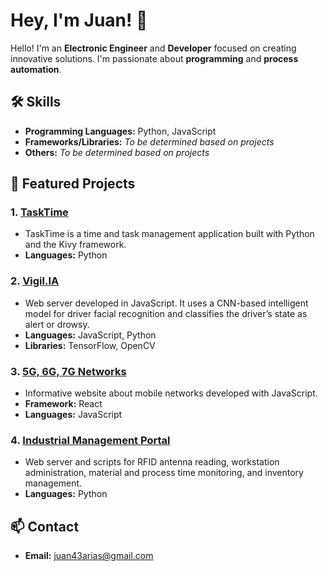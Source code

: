 # Hey, I'm Juan! 👋

Hello! I'm an **Electronic Engineer** and **Developer** focused on creating innovative solutions. I'm passionate about **programming** and **process automation**.

## 🛠️ Skills

- **Programming Languages:** Python, JavaScript  
- **Frameworks/Libraries:** _To be determined based on projects_  
- **Others:** _To be determined based on projects_  

## 🚀 Featured Projects

### 1. [TaskTime](https://github.com/Arias3/TaskTime)
- TaskTime is a time and task management application built with Python and the Kivy framework.  
- **Languages:** Python

### 2. [Vigil.IA](https://github.com/Arias3/Vigil.IA)
- Web server developed in JavaScript. It uses a CNN-based intelligent model for driver facial recognition and classifies the driver’s state as alert or drowsy.  
- **Languages:** JavaScript, Python  
- **Libraries:** TensorFlow, OpenCV

### 3. [5G, 6G, 7G Networks](https://github.com/Arias3/website)
- Informative website about mobile networks developed with JavaScript.  
- **Framework:** React  
- **Languages:** JavaScript

### 4. [Industrial Management Portal](https://github.com/Arias3/PORTAL-DE-GESTION-INDUSTIAL-)
- Web server and scripts for RFID antenna reading, workstation administration, material and process time monitoring, and inventory management.  
- **Languages:** Python

## 📫 Contact

- **Email:** [juan43arias@gmail.com](mailto:juan43arias@gmail.com)

